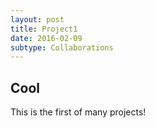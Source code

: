 ```yaml
---
layout: post
title: Project1
date: 2016-02-09
subtype: Collaborations
---
```

## Cool

This is the first of many projects!

